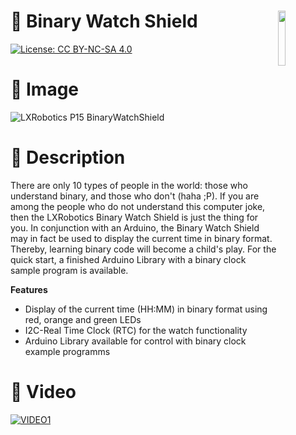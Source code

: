 <a href="https://lxrobotics.com/"><img align="right" src="https://assets.lxrobotics.com/logo-old/lxrobotics.png" width="15%"></a>
💾 Binary Watch Shield
======================

[![License: CC BY-NC-SA 4.0](https://img.shields.io/badge/License-CC%20BY--NC--SA%204.0-lightgrey.svg)](http://creativecommons.org/licenses/by-nc-sa/4.0/)

# 📸 Image

![LXRobotics P15 BinaryWatchShield](https://raw.githubusercontent.com/lxrobotics/BinaryWatchShield/master/images/binary-watch-shield-side-small.JPG)

# 📂 Description

There are only 10 types of people in the world: those who understand binary, and those who don't (haha ;P). If you are among the people who do not understand this computer joke, then the LXRobotics Binary Watch Shield is just the thing for you. In conjunction with an Arduino, the Binary Watch Shield may in fact be used to display the current time in binary format. Thereby, learning binary code will become a child's play. For the quick start, a finished Arduino Library with a binary clock sample program is available.

**Features**

* Display of the current time (HH:MM) in binary format using red, orange and green LEDs
* I2C-Real Time Clock  (RTC) for the watch functionality
* Arduino Library available for control with binary clock example programms

# 🎥 Video

[![VIDEO1](http://img.youtube.com/vi/_8ahgDAzyN0/0.jpg)](https://www.youtube.com/watch?v=_8ahgDAzyN0 "LXRobotics Binary Watch Shield")
